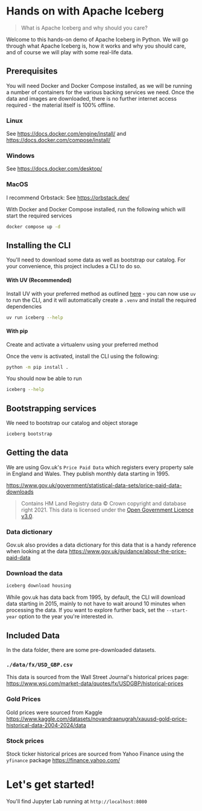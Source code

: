 # Hands on with Apache Iceberg
> What is Apache Iceberg and why should you care? 

Welcome to this hands-on demo of Apache Iceberg in Python. We will go through what 
Apache Iceberg is, how it works and why you should care, and of course 
we will play with some real-life data.

## Prerequisites
You will need Docker and Docker Compose installed, as we will be running a number of containers
for the various backing services we need. Once the data and images are downloaded, there is no 
further internet access required - the material itself is 100% offline.

### Linux
See https://docs.docker.com/engine/install/ and https://docs.docker.com/compose/install/

### Windows
See https://docs.docker.com/desktop/

### MacOS
I recommend Orbstack:
See https://orbstack.dev/

With Docker and Docker Compose installed, run the following which will start the required
services

```bash
docker compose up -d
```

## Installing the CLI
You'll need to download some data as well as bootstrap our catalog. For your convenience,
this project includes a CLI to do so. 

#### With UV (Recommended)
Install UV with your preferred method as outlined 
[here](https://docs.astral.sh/uv/getting-started/installation/) - you can now use `uv` to run the
CLI, and it will automatically create a `.venv` and install the required dependencies

```bash
uv run iceberg --help
```

#### With pip
Create and activate a virtualenv using your preferred method

Once the venv is activated, install the CLI using the following:

```bash
python -m pip install .
```

You should now be able to run 

```bash
iceberg --help
```

## Bootstrapping services
We need to bootstrap our catalog and object storage

```bash 
iceberg bootstrap
``` 

## Getting the data
We are using Gov.uk's `Price Paid Data` which registers every property sale in 
England and Wales. They publish monthly data starting in 1995. 

https://www.gov.uk/government/statistical-data-sets/price-paid-data-downloads

> Contains HM Land Registry data © Crown copyright and database right 2021. 
> This data is licensed under the 
> [Open Government Licence v3.0](http://www.nationalarchives.gov.uk/doc/open-government-licence/version/3/).

### Data dictionary
Gov.uk also provides a data dictionary for this data that is a handy reference when looking at
the data
https://www.gov.uk/guidance/about-the-price-paid-data

### Download the data

```bash
iceberg download housing
```
While gov.uk has data back from 1995, by default, the CLI will download data starting in 2015, 
mainly to not have to wait around 10 minutes when processing the data. If you want to explore 
further back, set the `--start-year` option to the year you're interested in.


## Included Data
In the data folder, there are some pre-downloaded datasets. 

### `./data/fx/USD_GBP.csv`
This data is sourced from the Wall Street Journal's historical prices page:
https://www.wsj.com/market-data/quotes/fx/USDGBP/historical-prices

### Gold Prices
Gold prices were sourced from Kaggle
https://www.kaggle.com/datasets/novandraanugrah/xauusd-gold-price-historical-data-2004-2024/data

### Stock prices
Stock ticker historical prices are sourced from Yahoo Finance using the `yfinance` package
https://finance.yahoo.com/

# Let's get started!

You'll find Jupyter Lab running at `http://localhost:8080`